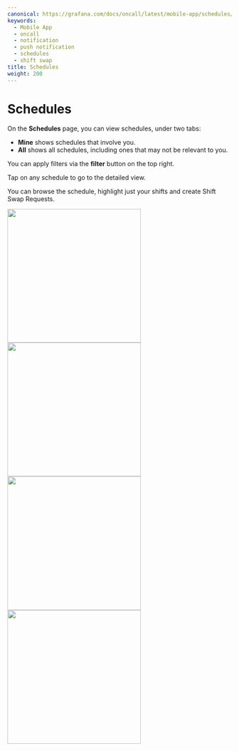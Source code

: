 ```yaml
---
canonical: https://grafana.com/docs/oncall/latest/mobile-app/schedules/
keywords:
  - Mobile App
  - oncall
  - notification
  - push notification
  - schedules
  - shift swap
title: Schedules
weight: 200
---
```


# Schedules

On the **Schedules** page, you can view schedules, under two tabs:

- **Mine** shows schedules that involve you.
- **All** shows all schedules, including ones that may not be relevant to you.

You can apply filters via the **filter** button on the top right. 

Tap on any schedule to go to the detailed view.

You can browse the schedule, highlight just your shifts and create Shift Swap Requests.

<img src="/static/img/oncall/mobile-app-schedules.png" width="300px">
<img src="/static/img/oncall/mobile-app-schedule.png" width="300px">
<img src="/static/img/oncall/mobile-app-schedule-mine.png" width="300px">
<img src="/static/img/oncall/mobile-app-ssr.png" width="300px">
